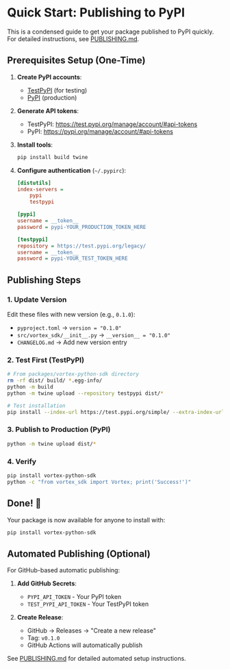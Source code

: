# Quick Start: Publishing to PyPI

This is a condensed guide to get your package published to PyPI quickly. For detailed instructions, see [PUBLISHING.md](PUBLISHING.md).

## Prerequisites Setup (One-Time)

1. **Create PyPI accounts**:
   - [TestPyPI](https://test.pypi.org/account/register/) (for testing)
   - [PyPI](https://pypi.org/account/register/) (production)

2. **Generate API tokens**:
   - TestPyPI: https://test.pypi.org/manage/account/#api-tokens
   - PyPI: https://pypi.org/manage/account/#api-tokens

3. **Install tools**:
   ```bash
   pip install build twine
   ```

4. **Configure authentication** (`~/.pypirc`):
   ```ini
   [distutils]
   index-servers =
       pypi
       testpypi

   [pypi]
   username = __token__
   password = pypi-YOUR_PRODUCTION_TOKEN_HERE

   [testpypi]
   repository = https://test.pypi.org/legacy/
   username = __token__
   password = pypi-YOUR_TEST_TOKEN_HERE
   ```

## Publishing Steps

### 1. Update Version
Edit these files with new version (e.g., `0.1.0`):
- `pyproject.toml` → `version = "0.1.0"`
- `src/vortex_sdk/__init__.py` → `__version__ = "0.1.0"`
- `CHANGELOG.md` → Add new version entry

### 2. Test First (TestPyPI)
```bash
# From packages/vortex-python-sdk directory
rm -rf dist/ build/ *.egg-info/
python -m build
python -m twine upload --repository testpypi dist/*

# Test installation
pip install --index-url https://test.pypi.org/simple/ --extra-index-url https://pypi.org/simple/ vortex-python-sdk
```

### 3. Publish to Production (PyPI)
```bash
python -m twine upload dist/*
```

### 4. Verify
```bash
pip install vortex-python-sdk
python -c "from vortex_sdk import Vortex; print('Success!')"
```

## Done! 🎉

Your package is now available for anyone to install with:
```bash
pip install vortex-python-sdk
```

## Automated Publishing (Optional)

For GitHub-based automatic publishing:

1. **Add GitHub Secrets**:
   - `PYPI_API_TOKEN` - Your PyPI token
   - `TEST_PYPI_API_TOKEN` - Your TestPyPI token

2. **Create Release**:
   - GitHub → Releases → "Create a new release"
   - Tag: `v0.1.0`
   - GitHub Actions will automatically publish

See [PUBLISHING.md](PUBLISHING.md) for detailed automated setup instructions.